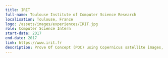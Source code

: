 ```yaml
---
title: IRIT
full-name: Toulouse Institute of Computer Science Research
localisation: Toulouse, France
logo: /assets/images/experiences/IRIT.jpg
role: Computer Science Intern
start-date: 2017
end-date: 2017
link: https://www.irit.fr
description: Prove Of Concept (POC) using Copernicus satellite images, for the purpose of studying agricultural soils.
---
```

<!---
Gregoire Boiron <gregoire.boiron@gmail.com>
Copyright (c) 2018 Gregoire Boiron  All Rights Reserved.
--->